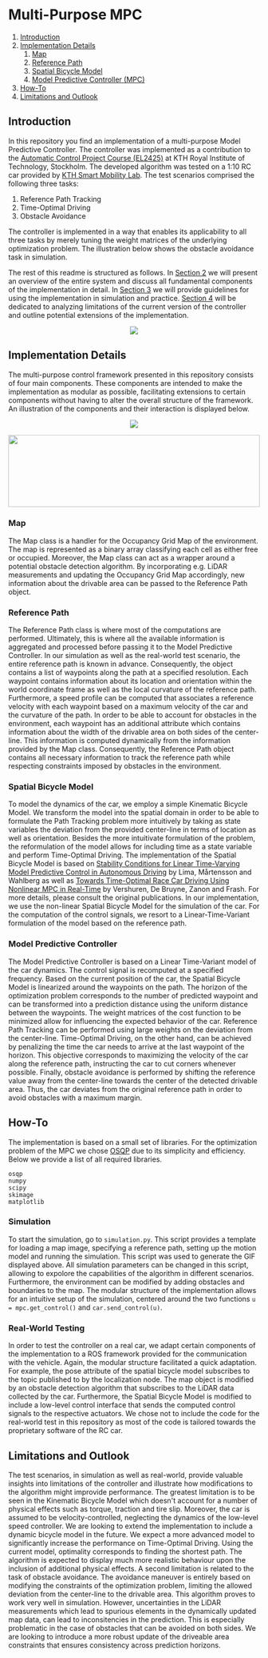 # Multi-Purpose MPC

1. [Introduction](#introduction)
2. [Implementation Details](#implementation-details)
   1. [Map](#map)
   2. [Reference Path](#reference-path)
   3. [Spatial Bicycle Model](#spatial-bicycle-model)
   4. [Model Predictive Controller (MPC)](#model-predictive-controller)
3. [How-To](#how-to)
4. [Limitations and Outlook](#limitations-and-outlook)

## Introduction

In this repository you find an implementation of a multi-purpose Model Predictive Controller. The controller was implemented as a contribution to the [Automatic Control Project Course (EL2425)](https://www.kth.se/student/kurser/kurs/EL2425) at KTH Royal Institute of Technology, Stockholm. 
The developed algorithm was tested on a 1:10 RC car provided by [KTH Smart Mobility Lab](https://www.kth.se/dcs/research/control-of-transport/smart-mobility-lab/smart-mobility-lab-1.441539). The test scenarios comprised the following three tasks:

1. Reference Path Tracking
2. Time-Optimal Driving
3. Obstacle Avoidance

The controller is implemented in a way that enables its applicability to all three tasks by merely tuning the weight matrices of the underlying optimization problem. The illustration below shows the obstacle avoidance task in simulation.

The rest of this readme is structured as follows. In [Section 2](#implementation-details) we will present an overview of the entire system and discuss all fundamental components of the implementation in detail. In [Section 3](#how-to) we will provide guidelines for using the implementation in simulation and practice. [Section 4](#limitations-and-outlook) will be dedicated to analyzing limitations of the current version of the controller and outline potential extensions of the implementation.

<p align="center">
<img src="Images/animation.gif">
</p>

## Implementation Details

The multi-purpose control framework presented in this repository consists of four main components. These components are intended to make the implementation as modular as possible, facilitating extensions to certain components without having to alter the overall structure of the framework. An illustration of the components and their interaction is displayed below.

<p align="center">
<img src="Images/MPC_Framework.png">
</p>

<a href="https://olivermak.es/">
  <img src="Images/MPC_Framework.svg" width="100%" height="144">
</a>

### Map 

The Map class is a handler for the Occupancy Grid Map of the environment. The map is represented as a binary array classifying each cell as either free or occupied. Moreover, the Map class can act as a wrapper around a potential obstacle detection algorithm. By incorporating e.g. LiDAR measurements and updating the Occupancy Grid Map accordingly, new information about the drivable area can be passed to the Reference Path object.

### Reference Path

The Reference Path class is where most of the computations are performed. Ultimately, this is where all the available information is aggregated and processed before passing it to the Model Predictive Controller. In our simulation as well as the real-world test scenario, the entire reference path is known in advance. Consequently, the object contains a list of waypoints along the path at a specified resolution. Each waypoint contains information about its location and orientation within the world coordinate frame as well as the local curvature of the reference path. Furthermore, a speed profile can be computed that associates a reference velocity with each waypoint based on a maximum velocity of the car and the curvature of the path.
In order to be able to account for obstacles in the environment, each waypoint has an additional attribute which contains information about the width of the drivable area on both sides of the center-line. This information is computed dynamically from the information provided by the Map class. Consequently, the Reference Path object contains all necessary information to track the reference path while respecting constraints imposed by obstacles in the environment.

### Spatial Bicycle Model

To model the dynamics of the car, we employ a simple Kinematic Bicycle Model. We transform the model into the spatial domain in order to be able to formulate the Path Tracking problem more intuitively by taking as state variables the deviation from the provided center-line in terms of location as well as orientation. Besides the more intuitivate formulation of the problem, the reformulation of the model allows for including time as a state variable and perform Time-Optimal Driving. 
The implementation of the Spatial Bicycle Model is based on [Stability Conditions for Linear Time-Varying Model Predictive Control in Autonomous
Driving](http://urn.kb.se/resolve?urn=urn:nbn:se:kth:diva-220576) by Lima, Mårtensson and Wahlberg as well as [Towards Time-Optimal Race Car Driving Using Nonlinear MPC in Real-Time](https://www.researchgate.net/profile/Robin_Verschueren/publication/269860931_Towards_Time-Optimal_Race_Car_Driving_Using_Nonlinear_MPC_in_Real-Time/links/56ab66e108aeadd1bdce436b/Towards-Time-Optimal-Race-Car-Driving-Using-Nonlinear-MPC-in-Real-Time.pdf?origin=publication_detail) by Vershuren, De Bruyne, Zanon and Frash. For more details, please consult the original publications.
In our implementation, we use the non-linear Spatial Bicycle Model for the simulation of the car. For the computation of the control signals, we resort to a Linear-Time-Variant formulation of the model based on the reference path.

### Model Predictive Controller

The Model Predictive Controller is based on a Linear Time-Variant model of the car dynamics. The control signal is recomputed at a specified frequency. Based on the current position of the car, the Spatial Bicycle Model is linearized around the waypoints on the path. The horizon of the optimization problem corresponds to the number of predicted waypoint and can be transformed into a prediction distance using the uniform distance between the waypoints. 
The weight matrices of the cost function to be minimized allow for influencing the expected behavior of the car. Reference Path Tracking can be performed using large weights on the deviation from the center-line. Time-Optimal Driving, on the other hand, can be achieved by penalizing the time the car needs to arrive at the last waypoint of the horizon. This objective corresponds to maximizing the velocity of the car along the reference path, instructing the car to cut corners whenever possible. Finally, obstacle avoidance is performed by shifting the reference value away from the center-line towards the center of the detected drivable area. Thus, the car deviates from the original reference path in order to avoid obstacles with a maximum margin.

## How-To

The implementation is based on a small set of libraries. For the optimization problem of the MPC we chose [OSQP](https://osqp.org) due to its simplicity and efficiency. Below we provide a list of all required libraries.

```
osqp
numpy
scipy
skimage
matplotlib
```

### Simulation

To start the simulation, go to ```simulation.py```. This script provides a template for loading a map image, specifying a reference path, setting up the motion model and running the simulation. This script was used to generate the GIF displayed above. All simulation parameters can be changed in this script, allowing to expolore the capabilities of the algorithm in different scenarios. Furthermore, the environment can be modified by adding obstacles and boundaries to the map. The modular structure of the implementation allows for an intuitive setup of the simulation, centered around the two functions ```u = mpc.get_control()``` and ```car.send_control(u)```.

### Real-World Testing

In order to test the controller on a real car, we adapt certain components of the implementation to a ROS framework provided for the communication with the vehicle. Again, the modular structure facilitated a quick adaptation. For example, the pose attribute of the spatial bicycle model subscribes to the topic published to by the localization node. The map object is modified by an obstacle detection algorithm that subscribes to the LiDAR data collected by the car. Furthermore, the Spatial Bicycle Model is modified to include a low-level control interface that sends the computed control signals to the respective actuators. We chose not to include the code for the real-world test in this repository as most of the code is tailored towards the proprietary software of the RC car.

## Limitations and Outlook

The test scenarios, in simulation as well as real-world, provide valuable insights into limitations of the controller and illustrate how modifications to the algorithm might improvide performance. The greatest limitation is to be seen in the Kinematic Bicycle Model which doesn't account for a number of physical effects such as torque, traction and tire slip. Moreover, the car is assumed to be velocity-controlled, neglecting the dynamics of the low-level speed controller. We are looking to extend the implementation to include a dynamic bicycle model in the future. We expect a more advanced model to significantly increase the performance on Time-Optimal Driving. Using the current model, optimality corresponds to finding the shortest path. The algorithm is expected to display much more realistic behaviour upon the inclusion of additional physical effects.
A second limitation is related to the task of obstacle avoidance. The avoidance maneuver is entirely based on modifying the constraints of the optimization problem, limiting the allowed deviation from the center-line to the drivable area. This algorithm proves to work very well in simulation. However, uncertainties in the LiDAR measurements which lead to spurious elements in the dynamically updated map data, can lead to inconsitencies in the prediction. This is especially problematic in the case of obstacles that can be avoided on both sides. We are looking to introduce a more robust update of the driveable area constraints that ensures consistency across prediction horizons.
